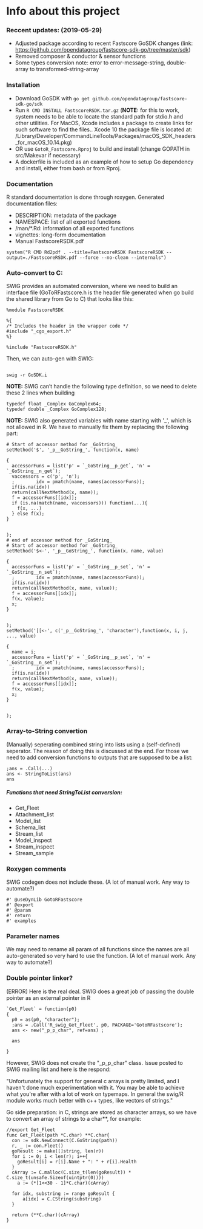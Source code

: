 Info about this project
===

### Reccent updates: (2019-05-29)

- Adjusted package according to recent Fastscore GoSDK changes (link: https://github.com/opendatagroup/fastscore-sdk-go/tree/master/sdk)
- Removed composer & conductor & sensor functions
- Some types conversion note: error to error-message-string, double-array to transformed-string-array


### Installation

- Download GoSDK with `go get github.com/opendatagroup/fastscore-sdk-go/sdk`
- Run `R CMD INSTALL FastscoreRSDK.tar.gz` (**NOTE:** for this to work, system needs to be able to locate the standard path for stdio.h and other utilities. For MacOS, Xcode includes a package to create links for such software to find the files.. Xcode 10 the package file is located at: /Library/Developer/CommandLineTools/Packages/macOS_SDK_headers_for_macOS_10.14.pkg)
- OR use `GotoR_Fastscore.Rproj` to build and install (change GOPATH in src/Makevar if necessary)
- A dockerfile is included as an example of how to setup Go dependency and install, either from bash or from Rproj.


### Documentation

R standard documentation is done through roxygen. Generated documentation files:

- DESCRIPTION: metadata of the package
- NAMESPACE: list of all exported functions
- /man/*.Rd: information of all exported functions
- vignettes: long-form documentation
- Manual FastscoreRSDK.pdf

```
system("R CMD Rd2pdf . --title=FastscoreRSDK FastscoreRSDK --output=./FastscoreRSDK.pdf --force --no-clean --internals")
```

### Auto-convert to C: 

SWIG provides an automated conversion, where we need to build an interface file (GoToRFastscore.h is the header file generated when go build the shared library from Go to C) that looks like this:

```
%module FastscoreRSDK

%{
/* Includes the header in the wrapper code */
#include "_cgo_export.h"
%}

%include "FastscoreRSDK.h"
```
Then, we can auto-gen with SWIG:
```

swig -r GoSDK.i
```

**NOTE:** SWIG can’t handle the following type definition, so we need to delete these 2 lines when building

```
typedef float _Complex GoComplex64;
typedef double _Complex GoComplex128;
```

**NOTE:** SWIG also generated variables with name starting with '_', which is not allowed in R. We have to manually fix them by replacing the following part:

```
# Start of accessor method for _GoString_
setMethod('$', '_p__GoString_', function(x, name)

{
  accessorFuns = list('p' = `_GoString__p_get`, 'n' = `_GoString__n_get`);
  vaccessors = c('p', 'n');
  ;        idx = pmatch(name, names(accessorFuns));
  if(is.na(idx)) 
  return(callNextMethod(x, name));
  f = accessorFuns[[idx]];
  if (is.na(match(name, vaccessors))) function(...){
    f(x, ...)
  } else f(x);
}


);
# end of accessor method for _GoString_
# Start of accessor method for _GoString_
setMethod('$<-', '_p__GoString_', function(x, name, value)

{
  accessorFuns = list('p' = `_GoString__p_set`, 'n' = `_GoString__n_set`);
  ;        idx = pmatch(name, names(accessorFuns));
  if(is.na(idx)) 
  return(callNextMethod(x, name, value));
  f = accessorFuns[[idx]];
  f(x, value);
  x;
}


);
setMethod('[[<-', c('_p__GoString_', 'character'),function(x, i, j, ..., value)

{
  name = i;
  accessorFuns = list('p' = `_GoString__p_set`, 'n' = `_GoString__n_set`);
  ;        idx = pmatch(name, names(accessorFuns));
  if(is.na(idx)) 
  return(callNextMethod(x, name, value));
  f = accessorFuns[[idx]];
  f(x, value);
  x;
}


);
```
### Array-to-String convertion

(Manually) seperating combined string into lists using a (self-defined) seperator. The reason of doing this is discussed at the end. For those we need to add conversion functions to outputs that are supposed to be a list:

```
;ans = .Call(...)
ans <- StringToList(ans)
ans
```

##### Functions that need StringToList conversion:

- Get_Fleet
- Attachment_list
- Model_list
- Schema_list
- Stream_list
- Model_inspect
- Stream_inspect
- Stream_sample


### Roxygen comments 

SWIG codegen does not include these. (A lot of manual work. Any way to automate?)

```
#' @useDynLib GotoRFastscore
#' @export
#' @param
#' return
#' examples
```
### Parameter names

We may need to rename all param of all functions since the names are all auto-generated so very hard to use the function. (A lot of manual work. Any way to automate?)

### Double pointer linker?

(ERROR) Here is the real deal. SWIG does a great job of passing the double pointer as an external pointer in R

```
`Get_Fleet` = function(p0)
{
  p0 = as(p0, "character"); 
  ;ans = .Call('R_swig_Get_Fleet', p0, PACKAGE='GotoRFastscore');
  ans <- new("_p_p_char", ref=ans) ;
  
  ans
  
}
```

However, SWIG does not create the "_p_p_char" class. Issue posted to SWIG mailing list and here is the respond:

"Unfortunately the support for general c arrays is pretty limited, and I haven't done much experimentation with it. You may   be able to achieve what you're after with a lot of work on typemaps. In general the swig/R module works much better with c++ types, like vectors of strings."

Go side preparation: in C, strings are stored as character arrays, so we have to convert an array of strings to a char**, for example:

```
//export Get_Fleet
func Get_Fleet(path *C.char) **C.char{
  con := sdk.NewConnect(C.GoString(path))
  r, _ := con.Fleet()
  goResult := make([]string, len(r))
  for i := 0; i < len(r); i++{
    goResult[i] = r[i].Name + ": " + r[i].Health
  }
  cArray := C.malloc(C.size_t(len(goResult)) * C.size_t(unsafe.Sizeof(uintptr(0))))
	a := (*[1<<30 - 1]*C.char)(cArray)

  for idx, substring := range goResult {
      a[idx] = C.CString(substring)
  }

  return (**C.char)(cArray)
}
```